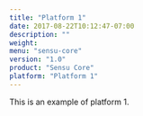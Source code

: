 ```yaml
---
title: "Platform 1"
date: 2017-08-22T10:12:47-07:00
description: ""
weight:
menu: "sensu-core"
version: "1.0"
product: "Sensu Core"
platform: "Platform 1"
---
```


This is an example of platform 1.


